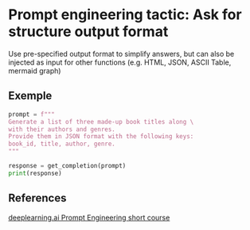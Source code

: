 # Prompt engineering tactic: Ask for structure output format

Use pre-specified output format to simplify answers, but can also be
injected as input for other functions (e.g. HTML, JSON, ASCII Table, 
mermaid graph)

## Exemple

```python
prompt = f"""
Generate a list of three made-up book titles along \ 
with their authors and genres. 
Provide them in JSON format with the following keys: 
book_id, title, author, genre.
"""
```

```python
response = get_completion(prompt)
print(response)
```

## References

[deeplearning.ai Prompt Engineering short course](https://learn.deeplearning.ai/courses/chatgpt-prompt-eng)


